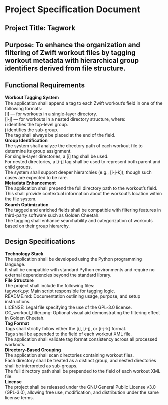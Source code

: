 # Project Specification Document
## Project Title: Tagwork 
## Purpose: To enhance the organization and filtering of Zwift workout files by tagging workout metadata with hierarchical group identifiers derived from file structure.

## Functional Requirements
**Workout Tagging System**\
The application shall append a tag to each Zwift workout’s <name> field in one of the following formats:\
[i] — for workouts in a single-layer directory.\
[i-j] — for workouts in a nested directory structure, where:\
i identifies the top-level group.\
j identifies the sub-group.\
The tag shall always be placed at the end of the <name> field.\
**Group Identification**\
The system shall analyze the directory path of each workout file to determine its group assignment.\
For single-layer directories, a [i] tag shall be used.\
For nested directories, a [i-j] tag shall be used to represent both parent and child groups.\
The system shall support deeper hierarchies (e.g., [i-j-k]), though such cases are expected to be rare.\
**Metadata Enhancement**\
The application shall prepend the full directory path to the workout’s <description> field.\
This shall provide contextual information about the workout’s location within the file system.\
**Search Optimization**\
The tagged <name> and enriched <description> fields shall be compatible with filtering features in third-party software such as Golden Cheetah.\
The tagging shall enhance searchability and categorization of workouts based on their group hierarchy.

## Design Specifications
**Technology Stack**\
The application shall be developed using the Python programming language.\
It shall be compatible with standard Python environments and require no external dependencies beyond the standard library.\
**File Structure**\
The project shall include the following files:\
tagwork.py: Main script responsible for tagging logic.\
README.md: Documentation outlining usage, purpose, and setup instructions.\
LICENSE: Legal file specifying the use of the GPL-3.0 license.\
GC_workout_filter.png: Optional visual aid demonstrating the filtering effect in Golden Cheetah.\
**Tag Format**\
Tags shall strictly follow either the [i], [i-j], or [i-j-k] format.\
Tags shall be appended to the <name> field of each workout XML file.\
The application shall validate tag format consistency across all processed workouts.\
**Directory-Based Grouping**\
The application shall scan directories containing workout files.\
Each directory shall be treated as a distinct group, and nested directories shall be interpreted as sub-groups.\
The full directory path shall be prepended to the <description> field of each workout XML file.\
**License**\
The project shall be released under the GNU General Public License v3.0 (GPL-3.0), allowing free use, modification, and distribution under the same license terms.
